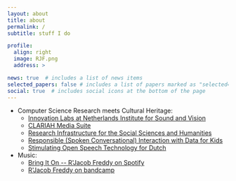 ```yaml
---
layout: about
title: about
permalink: /
subtitle: stuff I do

profile:
  align: right
  image: RJF.png
  address: >

news: true  # includes a list of news items
selected_papers: false # includes a list of papers marked as "selected={true}"
social: true  # includes social icons at the bottom of the page
---
```



<ul>
<li>Computer Science Research meets Cultural Heritage:
<ul>
    <li><a href="https://labs.beeldengeluid.nl">Innovation Labs at Netherlands Institute for Sound and Vision</a></li>
    <li><a href="https://mediasuite.clariah.nl/">CLARIAH Media Suite</a></li>
    <li><a href="https://clariah.nl/">Research Infrastructure for the Social Sciences and Humanities</a></li>
    <li><a href="https://chatters-cri.github.io/">Responsible (Spoken Conversational) Interaction with Data for Kids</a></li>
    <li><a href="https://openspraaktechnologie.org/">Stimulating Open Speech Technology for Dutch</a></li>
</ul>
</li>
<li>Music:
<ul>
  <li><a href="https://open.spotify.com/album/4YrJx7N4j3NpJGmaOUgQOL?si=BnyNXZmcRki0bw6hhTvzoQ">Bring It On -- R'Jacob Freddy on Spotify</a></li>
  <li><a href="https://rjacobfreddy.bandcamp.com/">R'Jacob Freddy on bandcamp</a></li>
</ul>
</li>
</ul>
